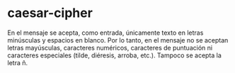 # caesar-cipher
En el mensaje se acepta, como entrada, únicamente texto en letras minúsculas y espacios en blanco. Por lo tanto, en el mensaje no se aceptan letras mayúsculas, caracteres numéricos, caracteres de puntuación ni caracteres especiales (tilde, diéresis, arroba, etc.). Tampoco se acepta la letra ñ.
